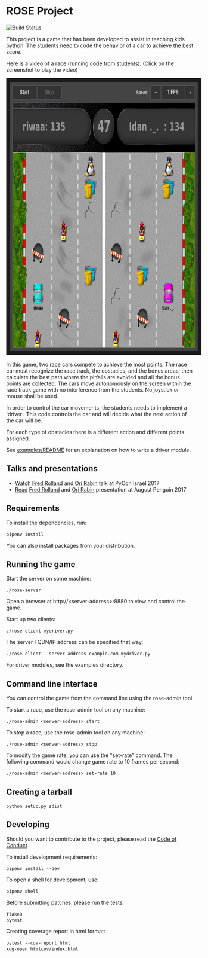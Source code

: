 # ROSE Project

[![Build Status](https://travis-ci.org/RedHat-Israel/ROSE.svg?branch=master)](https://travis-ci.org/RedHat-Israel/ROSE)

This project is a game that has been developed to assist in teaching kids python.
The students need to code the behavior of a car to achieve the best score.

Here is a video of a race (running code from students):
(Click on the screenshot to play the video)

<a href="http://www.youtube.com/watch?feature=player_embedded&v=BEV-CcqTOnw
" target="_blank"><img src="rose-video-preview.jpg"
alt="ROSE Race Car Game" width="860" height="720" border="10" /></a>

In this game, two race cars compete to achieve the most points.
The race car must recognize the race track, the obstacles, and the bonus areas;
then calculate the best path where the pitfalls are avoided and all the bonus points are collected.
The cars move autonomously on the screen within the race track game with no interference
from the students. No joystick or mouse shall be used.
 
In order to control the car movements, the students needs to implement a 'driver'.
This code  controls the car and will decide what the next action of the car will be.

For each type of obstacles there is a different action and different points assigned.

See [examples/README](examples/README) for an explanation on how to write a driver module.


## Talks and presentations

- [Watch](https://www.youtube.com/watch?v=41oxZr43Ih0) [Fred Rolland](https://github.com/rollandf)
  and [Ori Rabin](https://github.com/orrabin) talk at PyCon Israel 2017
- [Read](http://ap.hamakor.org.il/2017/tracks.html#main-f1015) [Fred Rolland](https://github.com/rollandf)
  and [Ori Rabin](https://github.com/orrabin) presentation at August Penguin 2017


## Requirements

To install the dependencies, run:

    pipenv install

You can also install packages from your distribution.


## Running the game

Start the server on some machine:

    ./rose-server

Open a browser at http://\<server-address\>:8880 to view and control the game.

Start up two clients:

    ./rose-client mydriver.py

The server FQDN/IP address can be specified that way:

    ./rose-client --server-address example.com mydriver.py

For driver modules, see the examples directory.


Command line interface
----------------------

You can control the game from the command line using the rose-admin tool.

To start a race, use the rose-admin tool on any machine:

    ./rose-admin <server-address> start

To stop a race, use the rose-admin tool on any machine:

    ./rose-admin <server-address> stop

To modify the game rate, you can use the "set-rate" command. The following command
would change game rate to 10 frames per second:

    ./rose-admin <server-address> set-rate 10


## Creating a tarball

    python setup.py sdist


## Developing

Should you want to contribute to the project, please read the [Code of Conduct](docs/code-of-conduct.md).

To install development requirements:

    pipenv install --dev

To open a shell for development, use:

    pipenv shell

Before submitting patches, please run the tests:

    flake8
    pytest

Creating coverage report in html format:

    pytest --cov-report html
    xdg-open htmlcov/index.html
